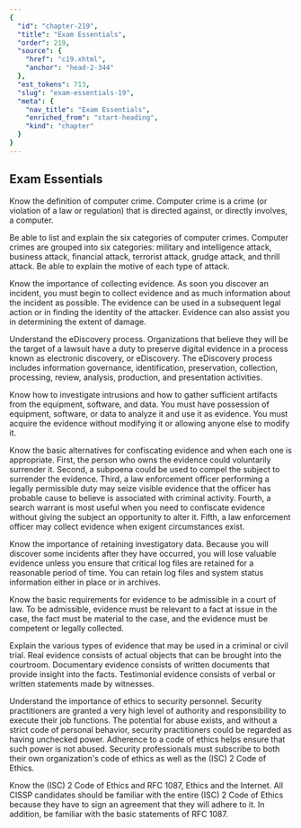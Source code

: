 ```yaml
---
{
  "id": "chapter-219",
  "title": "Exam Essentials",
  "order": 219,
  "source": {
    "href": "c19.xhtml",
    "anchor": "head-2-344"
  },
  "est_tokens": 713,
  "slug": "exam-essentials-19",
  "meta": {
    "nav_title": "Exam Essentials",
    "enriched_from": "start-heading",
    "kind": "chapter"
  }
}
---
```

## Exam Essentials

Know the definition of computer crime. Computer crime is a crime (or violation of a law or regulation) that is directed against, or directly involves, a computer.

Be able to list and explain the six categories of computer crimes. Computer crimes are grouped into six categories: military and intelligence attack, business attack, financial attack, terrorist attack, grudge attack, and thrill attack. Be able to explain the motive of each type of attack.

Know the importance of collecting evidence. As soon you discover an incident, you must begin to collect evidence and as much information about the incident as possible. The evidence can be used in a subsequent legal action or in finding the identity of the attacker. Evidence can also assist you in determining the extent of damage.

Understand the eDiscovery process. Organizations that believe they will be the target of a lawsuit have a duty to preserve digital evidence in a process known as electronic discovery, or eDiscovery. The eDiscovery process includes information governance, identification, preservation, collection, processing, review, analysis, production, and presentation activities.

Know how to investigate intrusions and how to gather sufficient artifacts from the equipment, software, and data. You must have possession of equipment, software, or data to analyze it and use it as evidence. You must acquire the evidence without modifying it or allowing anyone else to modify it.

Know the basic alternatives for confiscating evidence and when each one is appropriate. First, the person who owns the evidence could voluntarily surrender it. Second, a subpoena could be used to compel the subject to surrender the evidence. Third, a law enforcement officer performing a legally permissible duty may seize visible evidence that the officer has probable cause to believe is associated with criminal activity. Fourth, a search warrant is most useful when you need to confiscate evidence without giving the subject an opportunity to alter it. Fifth, a law enforcement officer may collect evidence when exigent circumstances exist.

Know the importance of retaining investigatory data. Because you will discover some incidents after they have occurred, you will lose valuable evidence unless you ensure that critical log files are retained for a reasonable period of time. You can retain log files and system status information either in place or in archives.

Know the basic requirements for evidence to be admissible in a court of law. To be admissible, evidence must be relevant to a fact at issue in the case, the fact must be material to the case, and the evidence must be competent or legally collected.

Explain the various types of evidence that may be used in a criminal or civil trial. Real evidence consists of actual objects that can be brought into the courtroom. Documentary evidence consists of written documents that provide insight into the facts. Testimonial evidence consists of verbal or written statements made by witnesses.

Understand the importance of ethics to security personnel. Security practitioners are granted a very high level of authority and responsibility to execute their job functions. The potential for abuse exists, and without a strict code of personal behavior, security practitioners could be regarded as having unchecked power. Adherence to a code of ethics helps ensure that such power is not abused. Security professionals must subscribe to both their own organization's code of ethics as well as the (ISC) 2 Code of Ethics.

Know the (ISC) 2 Code of Ethics and RFC 1087, Ethics and the Internet. All CISSP candidates should be familiar with the entire (ISC) 2 Code of Ethics because they have to sign an agreement that they will adhere to it. In addition, be familiar with the basic statements of RFC 1087.
